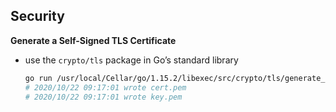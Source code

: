 ## Security

**Generate a Self-Signed TLS Certificate**
- use the `crypto/tls` package in Go’s standard library
    ```bash
    go run /usr/local/Cellar/go/1.15.2/libexec/src/crypto/tls/generate_cert.go --rsa-bits=2048 --host=localhost
    # 2020/10/22 09:17:01 wrote cert.pem
    # 2020/10/22 09:17:01 wrote key.pem
    ```
